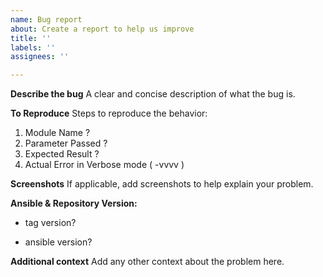 ```yaml
---
name: Bug report
about: Create a report to help us improve
title: ''
labels: ''
assignees: ''

---
```


**Describe the bug**
A clear and concise description of what the bug is.

**To Reproduce**
Steps to reproduce the behavior:
1. Module Name ?
2. Parameter Passed ?
3. Expected Result ?
4. Actual Error in Verbose mode ( -vvvv )

**Screenshots**
If applicable, add screenshots to help explain your problem.

**Ansible & Repository Version:**

* tag version?

* ansible version?

**Additional context**
Add any other context about the problem here.

